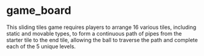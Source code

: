 # game_board

This sliding tiles game requires players to arrange 16 various tiles, including static and movable types, to form a continuous path of pipes from the starter tile to the end tile, allowing the ball to traverse the path and complete each of the 5 unique levels.
